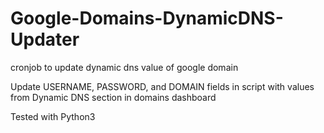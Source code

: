 # Google-Domains-DynamicDNS-Updater
cronjob to update dynamic dns value of google domain

Update USERNAME, PASSWORD, and DOMAIN fields in script with values from Dynamic DNS section in domains dashboard

Tested with Python3
